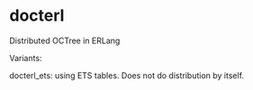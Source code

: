 docterl
=======

Distributed OCTree in ERLang

Variants:

docterl_ets: using ETS tables. Does not do distribution by itself.